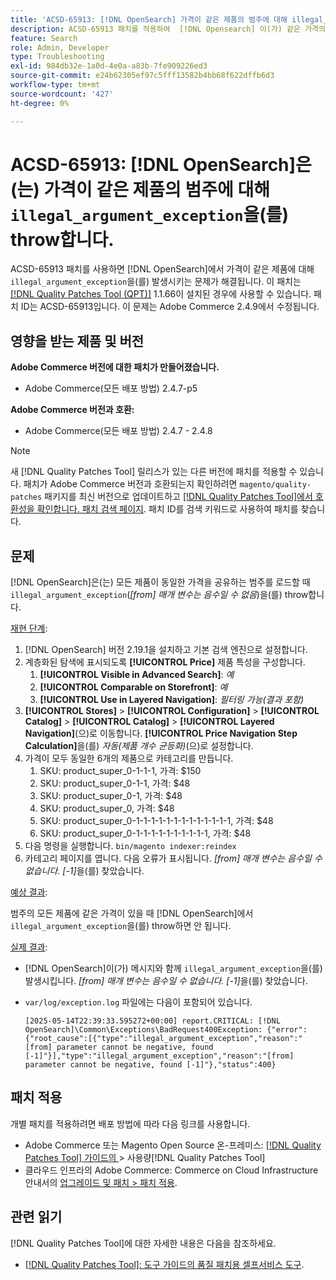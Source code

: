 ```yaml
---
title: 'ACSD-65913: [!DNL OpenSearch] 가격이 같은 제품의 범주에 대해 illegal_argument_exception을 throw합니다.'
description: ACSD-65913 패치를 적용하여  [!DNL Opensearch] 이(가) 같은 가격의 모든 제품을 포함하는 범주에 illegal_argument_exception("[from] 매개 변수는 음수일 수 없음")을 발생시키는 Adobe Commerce 문제를 해결합니다.
feature: Search
role: Admin, Developer
type: Troubleshooting
exl-id: 984db32e-1a0d-4e0a-a83b-7fe909226ed3
source-git-commit: e24b62305ef97c5fff13582b4bb68f622dffb6d3
workflow-type: tm+mt
source-wordcount: '427'
ht-degree: 0%

---
```


# ACSD-65913: [!DNL OpenSearch]은(는) 가격이 같은 제품의 범주에 대해 `illegal_argument_exception`을(를) throw합니다.

ACSD-65913 패치를 사용하면 [!DNL OpenSearch]에서 가격이 같은 제품에 대해 `illegal_argument_exception`을(를) 발생시키는 문제가 해결됩니다. 이 패치는 [[!DNL Quality Patches Tool (QPT)]](/help/tools/quality-patches-tool/quality-patches-tool-to-self-serve-quality-patches.md) 1.1.66이 설치된 경우에 사용할 수 있습니다. 패치 ID는 ACSD-65913입니다. 이 문제는 Adobe Commerce 2.4.9에서 수정됩니다.

## 영향을 받는 제품 및 버전

**Adobe Commerce 버전에 대한 패치가 만들어졌습니다.**

* Adobe Commerce(모든 배포 방법) 2.4.7-p5

**Adobe Commerce 버전과 호환:**

* Adobe Commerce(모든 배포 방법) 2.4.7 - 2.4.8

>[!NOTE]
>
>새 [!DNL Quality Patches Tool] 릴리스가 있는 다른 버전에 패치를 적용할 수 있습니다. 패치가 Adobe Commerce 버전과 호환되는지 확인하려면 `magento/quality-patches` 패키지를 최신 버전으로 업데이트하고 [[!DNL Quality Patches Tool]에서 호환성을 확인합니다. 패치 검색 페이지](https://experienceleague.adobe.com/tools/commerce-quality-patches/index.html?lang=ko). 패치 ID를 검색 키워드로 사용하여 패치를 찾습니다.

## 문제

[!DNL OpenSearch]은(는) 모든 제품이 동일한 가격을 공유하는 범주를 로드할 때 `illegal_argument_exception`(*[from] 매개 변수는 음수일 수 없음*)을(를) throw합니다.

<u>재현 단계</u>:

1. [!DNL OpenSearch] 버전 2.19.1을 설치하고 기본 검색 엔진으로 설정합니다.
1. 계층화된 탐색에 표시되도록 **[!UICONTROL Price]** 제품 특성을 구성합니다.
   1. **[!UICONTROL Visible in Advanced Search]**: *예*
   1. **[!UICONTROL Comparable on Storefront]**: *예*
   1. **[!UICONTROL Use in Layered Navigation]**: *필터링 가능(결과 포함)*
1. **[!UICONTROL Stores]** > **[!UICONTROL Configuration]** > **[!UICONTROL Catalog]** > **[!UICONTROL Catalog]** > **[!UICONTROL Layered Navigation]**(으)로 이동합니다. **[!UICONTROL Price Navigation Step Calculation]**&#x200B;을(를) *자동(제품 개수 균등화)*(으)로 설정합니다.
1. 가격이 모두 동일한 6개의 제품으로 카테고리를 만듭니다.
   1. SKU: product_super_0-1-1-1, 가격: $150
   1. SKU: product_super_0-1-1, 가격: $48
   1. SKU: product_super_0-1, 가격: $48
   1. SKU: product_super_0, 가격: $48
   1. SKU: product_super_0-1-1-1-1-1-1-1-1-1-1-1-1-1, 가격: $48
   1. SKU: product_super_0-1-1-1-1-1-1-1-1-1-1, 가격: $48
1. 다음 명령을 실행합니다.
   `bin/magento indexer:reindex`
1. 카테고리 페이지를 엽니다. 다음 오류가 표시됩니다.
   *[from] 매개 변수는 음수일 수 없습니다. [-1]*&#x200B;을(를) 찾았습니다.

<u>예상 결과</u>:

범주의 모든 제품에 같은 가격이 있을 때 [!DNL OpenSearch]에서 `illegal_argument_exception`을(를) throw하면 안 됩니다.

<u>실제 결과</u>:

* [!DNL OpenSearch]이(가) 메시지와 함께 `illegal_argument_exception`을(를) 발생시킵니다.
  *[from] 매개 변수는 음수일 수 없습니다. [-1]*&#x200B;을(를) 찾았습니다.

* `var/log/exception.log` 파일에는 다음이 포함되어 있습니다.

  ```
  [2025-05-14T22:39:33.595272+00:00] report.CRITICAL: [!DNL OpenSearch]\Common\Exceptions\BadRequest400Exception: {"error":{"root_cause":[{"type":"illegal_argument_exception","reason":"[from] parameter cannot be negative, found [-1]"}],"type":"illegal_argument_exception","reason":"[from] parameter cannot be negative, found [-1]"},"status":400}
  ```

## 패치 적용

개별 패치를 적용하려면 배포 방법에 따라 다음 링크를 사용합니다.

* Adobe Commerce 또는 Magento Open Source 온-프레미스: [[!DNL Quality Patches Tool]  가이드의 &#x200B;](/help/tools/quality-patches-tool/usage.md)> 사용량[!DNL Quality Patches Tool]
* 클라우드 인프라의 Adobe Commerce: Commerce on Cloud Infrastructure 안내서의 [업그레이드 및 패치 > 패치 적용](https://experienceleague.adobe.com/docs/commerce-cloud-service/user-guide/develop/upgrade/apply-patches.html?lang=ko).

## 관련 읽기

[!DNL Quality Patches Tool]에 대한 자세한 내용은 다음을 참조하세요.

* [[!DNL Quality Patches Tool]: 도구 가이드의 품질 패치용 셀프서비스 도구](/help/tools/quality-patches-tool/quality-patches-tool-to-self-serve-quality-patches.md).
